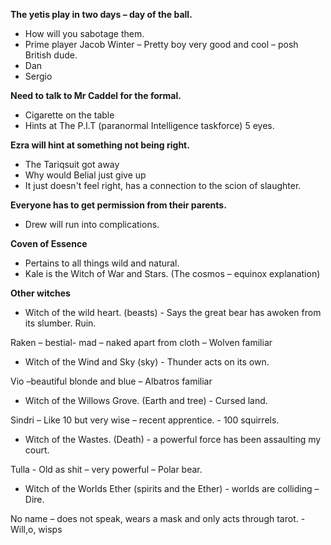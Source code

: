 **The yetis play in two days – day of the ball.**
 
- How will you sabotage them.
- Prime player Jacob Winter – Pretty boy very good and cool – posh British dude.
- Dan
- Sergio
 
**Need to talk to Mr Caddel for the formal.**
 
- Cigarette on the table
- Hints at The P.I.T (paranormal Intelligence taskforce) 5 eyes.
 
**Ezra will hint at something not being right.**
 
- The Tariqsuit got away
- Why would Belial just give up
- It just doesn't feel right, has a connection to the scion of slaughter.
 
**Everyone has to get permission from their parents.**
 
- Drew will run into complications.
   

**Coven of Essence**

- Pertains to all things wild and natural.
- Kale is the Witch of War and Stars. (The cosmos – equinox explanation)
 
**Other witches**
 
- Witch of the wild heart. (beasts) - Says the great bear has awoken from its slumber. Ruin.

Raken – bestial- mad – naked apart from cloth – Wolven familiar
 
- Witch of the Wind and Sky (sky) - Thunder acts on its own.

Vio –beautiful blonde and blue – Albatros familiar
 
- Witch of the Willows Grove. (Earth and tree) - Cursed land.

Sindri – Like 10 but very wise – recent apprentice. - 100 squirrels.
 
- Witch of the Wastes. (Death) - a powerful force has been assaulting my court.

Tulla - Old as shit – very powerful – Polar bear.
 
- Witch of the Worlds Ether (spirits and the Ether) - worlds are colliding – Dire.

No name – does not speak, wears a mask and only acts through tarot. - Will,o, wisps